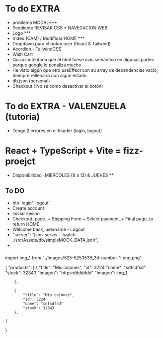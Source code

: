 
# To do EXTRA 
- problema MODAL***
- Pendiente REVISAR CSS + NAVEGACION WEB 
- Logo  ***
- Video (CAM) / Modificar HOME ***
- Dropdown para el boton user (React & Tailwind)
-  Acordion - TailwindCSS
- Wish Cart 
- Quizás intentaría que el html fuese más semántico en algunas partes porque google lo penaliza mucho 
- He visto algún que otro useEffect con su array de dependencias vacío, Siempre rellenarlo con algún estado
- db.json (personal)
- Checkout ( No sé como desactivar el botón)

# To do EXTRA - VALENZUELA (tutoria)
- Tengo 2 errores en el header (login, logout)

# React + TypeScript + Vite = fizz-proejct
- Disponibilidad -MIERCOLES (8 a 12) & JUEVES **

## To DO
- btn 'login' 'logout'
- Create account
- Iniciar sesion 
- Checkout..page..+ Shipping Form + Select payment..+ Final page..to return HOME
- Welcome back, username - Logout
- "server": "json-server --watch ./src/Assets/db/simpleMOCK_DATA.json",
- 



 #####

import img_1 from '../Images/525-5253539_3d-number-1-png.png'

{
    "products": [
        {
            "title": "Mis cojones",
            "id": 3224
            "name": "sdfsdfsd"
            "stock": 32343
            "imagen": "https:ddddddd"
            "imagen": img_1
            
        },
        
        {
            "title": "Mis cojones",
            "id": 3224
            "name": "sdfsdfsd"
            "stock": 32343
        },

    ]

}